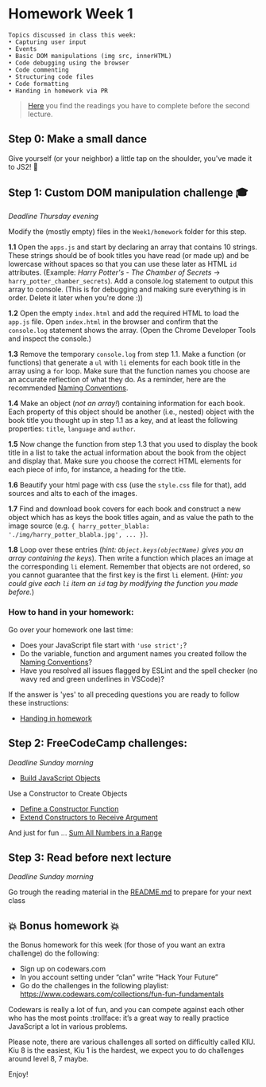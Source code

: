 # Homework Week 1

```
Topics discussed in class this week:
• Capturing user input
• Events
• Basic DOM manipulations (img src, innerHTML)
• Code debugging using the browser
• Code commenting
• Structuring code files
• Code formatting
• Handing in homework via PR
```

> [Here](/Week2/README.md) you find the readings you have to complete before the second lecture.

## Step 0: Make a small dance

Give yourself (or your neighbor) a little tap on the shoulder, you've made it to JS2! :muscle:

## Step 1: Custom DOM manipulation challenge :mortar_board:

_Deadline Thursday evening_

Modify the (mostly empty) files in the `Week1/homework` folder for this step.

**1.1** Open the `apps.js` and start by declaring an array that contains 10 strings. These strings should be of book titles you have read (or made up) and be lowercase without spaces so that you can use these later as HTML `id` attributes. (Example: _Harry Potter's - The Chamber of Secrets_ -> `harry_potter_chamber_secrets`). Add a console.log statement to output this array to console. (This is for debugging and making sure everything is in order. Delete it later when you're done :))

**1.2** Open the empty `index.html` and add the required HTML to load the `app.js` file. Open `index.html` in the browser and confirm that the `console.log` statement shows the array. (Open the Chrome Developer Tools and inspect the console.)

**1.3** Remove the temporary `console.log` from step 1.1. Make a function (or functions) that generate a `ul` with `li` elements for each book title in the array using a `for` loop. Make sure that the function names you choose are an accurate reflection of what they do. As a reminder, here are the recommended [Naming Conventions](https://github.com/HackYourFuture/fundamentals/blob/master/fundamentals/naming_conventions.md).

**1.4** Make an object (_not an array!_) containing information for each book. Each property of this object should be another (i.e., nested) object with the book title you thought up in step 1.1 as a key, and at least the following properties: `title`, `language` and `author`.

**1.5** Now change the function from step 1.3 that you used to display the book title in a list to take the actual information about the book from the object and display that. Make sure you choose the correct HTML elements for each piece of info, for instance, a heading for the title.

**1.6** Beautify your html page with css (use the `style.css` file for that), add sources and alts to each of the images.

**1.7** Find and download book covers for each book and construct a new object which has as keys the book titles again, and as value the path to the image source (e.g. `{ harry_potter_blabla: './img/harry_potter_blabla.jpg', ... }`).

**1.8** Loop over these entries (_hint: `Object.keys(objectName)` gives you an array containing the keys_). Then write a function which places an image at the corresponding `li` element. Remember that objects are not ordered, so you cannot guarantee that the first key is the first `li` element. (_Hint: you could give each `li` item an `id` tag by modifying the function you made before._)

### How to hand in your homework:

Go over your homework one last time:

- Does your JavaScript file start with `'use strict';`?
- Do the variable, function and argument names you created follow the [Naming Conventions](https://github.com/HackYourFuture/fundamentals/blob/master/fundamentals/naming_conventions.md)?
- Have you resolved all issues flagged by ESLint and the spell checker (no wavy red and green underlines in VSCode)?

If the answer is 'yes' to all preceding questions you are ready to follow these instructions:

- [Handing in homework](https://github.com/HackYourFuture/fundamentals/blob/master/fundamentals/homework_pr.md)

## Step 2: **FreeCodeCamp challenges:**

_Deadline Sunday morning_

- [Build JavaScript Objects](https://learn.freecodecamp.org/javascript-algorithms-and-data-structures/basic-javascript/build-javascript-objects)

Use a Constructor to Create Objects

- [Define a Constructor Function](https://learn.freecodecamp.org/javascript-algorithms-and-data-structures/object-oriented-programming/define-a-constructor-function)
- [Extend Constructors to Receive Argument](https://learn.freecodecamp.org/javascript-algorithms-and-data-structures/object-oriented-programming/extend-constructors-to-receive-arguments)

And just for fun ... [Sum All Numbers in a Range](https://www.freecodecamp.com/challenges/sum-all-numbers-in-a-range)

## Step 3: Read before next lecture

_Deadline Sunday morning_

Go trough the reading material in the [README.md](/Week2/README.md) to prepare for your next class

## :boom: Bonus homework :boom:

the Bonus homework for this week (for those of you want an extra challenge) do the following:

- Sign up on codewars.com
- In you account setting under “clan” write “Hack Your Future”
- Go do the challenges in the following playlist: https://www.codewars.com/collections/fun-fun-fundamentals

Codewars is really a lot of fun, and you can compete against each other who has the most points :trollface:
it’s a great way to really practice JavaScript a lot in various problems.

Please note, there are various challenges all sorted on difficultly called KIU. Kiu 8 is the easiest, Kiu 1 is the hardest, we expect you to do challenges around level 8, 7 maybe.

Enjoy!
